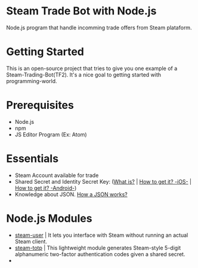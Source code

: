#  Steam Trade Bot with Node.js
Node.js program that handle incomming trade offers from Steam plataform.

# Getting Started

This is an open-source project that tries to give you one example of a Steam-Trading-Bot(TF2). It's a nice goal to getting started with programming-world.

# Prerequisites

- Node.js
- npm
- JS Editor Program (Ex: Atom)

# Essentials

- Steam Account available for trade
- Shared Secret and Identity Secret Key: ([What is?](http://searchsecurity.techtarget.com/definition/shared-secret) | [How to get it? -iOS-](https://forums.backpack.tf/index.php?/topic/45995-guide-how-to-get-your-shared-secret-from-ios-device-steam-mobile/) | [How to get it? -Android-](https://forums.backpack.tf/index.php?/topic/46354-guide-how-to-find-the-steam-identity_secret-on-an-android-phone/))
- Knowledge about JSON. [How a JSON works?](https://developer.mozilla.org/es/docs/Learn/JavaScript/Objects/JSON)

# Node.js Modules
- [steam-user](https://www.npmjs.com/package/steam-user) | It lets you interface with Steam without running an actual Steam client.
- [steam-totp](https://www.npmjs.com/package/steam-totp) | This lightweight module generates Steam-style 5-digit alphanumeric two-factor authentication codes given a shared secret.
-

